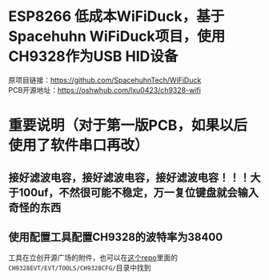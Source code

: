 # ESP8266 低成本WiFiDuck，基于Spacehuhn WiFiDuck项目，使用CH9328作为USB HID设备  
原项目链接：https://github.com/SpacehuhnTech/WiFiDuck  
PCB开源地址：https://oshwhub.com/lxu0423/ch9328-wifi  

# 重要说明（对于第一版PCB，如果以后使用了软件串口再改）

## 接好滤波电容，接好滤波电容，接好滤波电容！！！大于100uf，不然很可能不稳定，万一复位键盘就会输入奇怪的东西  

## 使用配置工具配置CH9328的波特率为38400  
工具在立创开源广场的附件，也可以在[这个repo](https://github.com/Edragon/WCH-CH9328)里面的`CH9328EVT/EVT/TOOLS/CH9328CFG/`目录中找到
